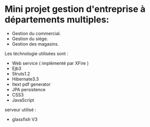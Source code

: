 # Mini projet gestion d'entreprise à départements multiples:
- Gestion du commercial.
- Gestion du siège. 
- Gestion des magasins.

Les téchnologie utilisées sont : 

- Web service ( implémenté par XFire ) 
- Ejb3
- Struts1.2
- Hibernate3.3
- Itext pdf generator
- JPA persistence
- CSS3
- JavaScript

serveur utilisé :
- glassfish V3
